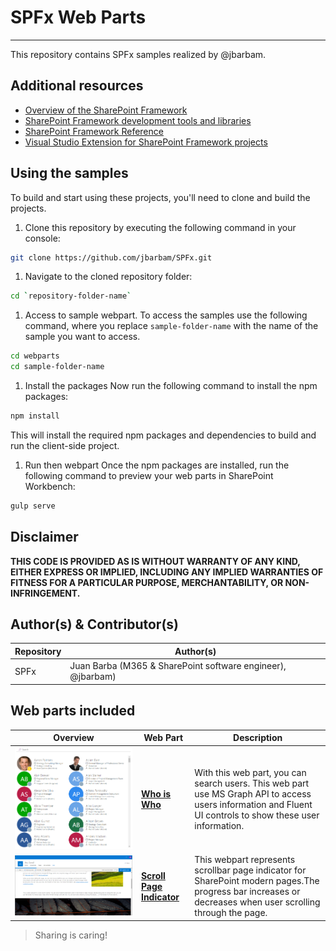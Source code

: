 # SPFx Web Parts
---

This repository contains SPFx samples realized by @jbarbam.

## Additional resources

* [Overview of the SharePoint Framework](http://dev.office.com/sharepoint/docs/spfx/sharepoint-framework-overview)
* [SharePoint Framework development tools and libraries](http://dev.office.com/sharepoint/docs/spfx/tools-and-libraries)
* [SharePoint Framework Reference](http://aka.ms/spfx-reference)
* [Visual Studio Extension for SharePoint Framework projects](https://github.com/SharePoint/sp-dev-fx-vs-extension)

## Using the samples
To build and start using these projects, you'll need to clone and build the projects.
1. Clone this repository by executing the following command in your console:
  ```bash
  git clone https://github.com/jbarbam/SPFx.git
  ```
1. Navigate to the cloned repository folder:
  ```bash
  cd `repository-folder-name`
  ```
1. Access to sample webpart.
To access the samples use the following command, where you replace `sample-folder-name` with the name of the sample you want to access.
```bash
cd webparts
cd sample-folder-name
```

1. Install the packages
Now run the following command to install the npm packages:
```bash
npm install
```
This will install the required npm packages and dependencies to build and run the client-side project.

1. Run then webpart
Once the npm packages are installed, run the following command to preview your web parts in SharePoint Workbench:
```bash
gulp serve
```
## Disclaimer
**THIS CODE IS PROVIDED AS IS WITHOUT WARRANTY OF ANY KIND, EITHER EXPRESS OR IMPLIED, INCLUDING ANY IMPLIED WARRANTIES OF FITNESS FOR A PARTICULAR PURPOSE, MERCHANTABILITY, OR NON-INFRINGEMENT.**

## Author(s) & Contributor(s)

Repository|Author(s)
--------|---------
SPFx|Juan Barba (M365 & SharePoint software engineer), @jbarbam)


## Web parts included

Overview |  Web Part |  Description
------------ | ----------- | -----------
![Who is Who](./assets/who-is-who-webpart.png) | [**Who is Who**](https://github.com/jbarbam/SPFx/tree/develop/webparts/who-is-who) | With this web part, you can search users. This web part use MS Graph API to access users information and Fluent UI controls to show these user information.
![Scroll Page Indicator](./assets/scroll-page-indicator-webpart.png) | [**Scroll Page Indicator**](https://github.com/jbarbam/SPFx/tree/develop/webparts/scroll-page-indicator) | This webpart represents scrollbar page indicator for SharePoint modern pages.The progress bar increases or decreases when user scrolling through the page.


> Sharing is caring!
